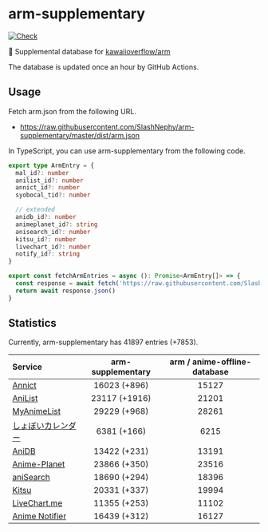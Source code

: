 # arm-supplementary

[![Check](https://github.com/SlashNephy/arm-supplementary/actions/workflows/check-node.yml/badge.svg)](https://github.com/SlashNephy/arm-supplementary/actions/workflows/check-node.yml)

💊 Supplemental database for [kawaiioverflow/arm](https://github.com/kawaiioverflow/arm)

The database is updated once an hour by GitHub Actions.

## Usage

Fetch arm.json from the following URL.

- https://raw.githubusercontent.com/SlashNephy/arm-supplementary/master/dist/arm.json

In TypeScript, you can use arm-supplementary from the following code.

```TypeScript
export type ArmEntry = {
  mal_id?: number
  anilist_id?: number
  annict_id?: number
  syobocal_tid?: number

  // extended
  anidb_id?: number
  animeplanet_id?: string
  anisearch_id?: number
  kitsu_id?: number
  livechart_id?: number
  notify_id?: string
}

export const fetchArmEntries = async (): Promise<ArmEntry[]> => {
  const response = await fetch('https://raw.githubusercontent.com/SlashNephy/arm-supplementary/master/dist/arm.json')
  return await response.json()
}
```

## Statistics

Currently, arm-supplementary has 41897 entries (+7853).

| Service                                     | arm-supplementary | arm / anime-offline-database |
| :------------------------------------------ | :---------------: | :--------------------------: |
| [Annict](https://annict.com)                |   16023 (+896)    |            15127             |
| [AniList](https://anilist.co)               |   23117 (+1916)   |            21201             |
| [MyAnimeList](https://myanimelist.net)      |   29229 (+968)    |            28261             |
| [しょぼいカレンダー](https://cal.syoboi.jp) |    6381 (+166)    |             6215             |
| [AniDB](https://anidb.net)                  |   13422 (+231)    |            13191             |
| [Anime-Planet](https://anime-planet.com)    |   23866 (+350)    |            23516             |
| [aniSearch](https://anisearch.com)          |   18690 (+294)    |            18396             |
| [Kitsu](https://kitsu.io)                   |   20331 (+337)    |            19994             |
| [LiveChart.me](https://livechart.me)        |   11355 (+253)    |            11102             |
| [Anime Notifier](https://notify.moe)        |   16439 (+312)    |            16127             |
